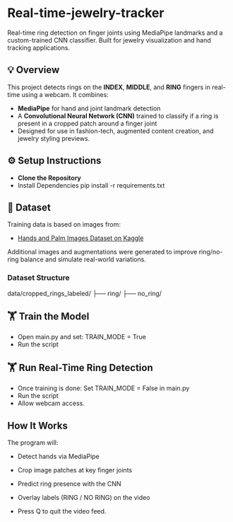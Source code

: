 # Real-time-jewelry-tracker
Real-time ring detection on finger joints using MediaPipe landmarks and a custom-trained CNN classifier. Built for jewelry visualization and hand tracking applications.

## 💡 Overview

This project detects rings on the **INDEX**, **MIDDLE**, and **RING** fingers in real-time using a webcam. It combines:
-  **MediaPipe** for hand and joint landmark detection
-  A **Convolutional Neural Network (CNN)** trained to classify if a ring is present in a cropped patch around a finger joint
- Designed for use in fashion-tech, augmented content creation, and jewelry styling previews.



## ⚙️ Setup Instructions

- **Clone the Repository**
- Install Dependencies
   pip install -r requirements.txt


## 📁 Dataset

Training data is based on images from:
- [Hands and Palm Images Dataset on Kaggle](https://www.kaggle.com/datasets/shyambhu/hands-and-palm-images-dataset)

Additional images and augmentations were generated to improve ring/no-ring balance and simulate real-world variations.


###  Dataset Structure
   
   data/cropped_rings_labeled/
├── ring/
├── no_ring/


   

##  🏋️ Train the Model

- Open main.py and set:  TRAIN_MODE = True
- Run the script


##  🏋️ Run Real-Time Ring Detection
- Once training is done: Set TRAIN_MODE = False in main.py
- Run the script
- Allow webcam access.

   

##  How It Works

The program will:

- Detect hands via MediaPipe

- Crop image patches at key finger joints

- Predict ring presence with the CNN

- Overlay labels (RING / NO RING) on the video

-  Press Q to quit the video feed.

